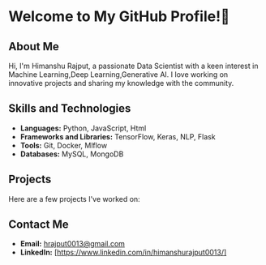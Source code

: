  # Welcome to My GitHub Profile!👋

## About Me
Hi, I'm Himanshu Rajput, a passionate Data Scientist with a keen interest in Machine Learning,Deep Learning,Generative AI. I love working on innovative projects and sharing my knowledge with the community.

## Skills and Technologies
- **Languages:** Python, JavaScript, Html
- **Frameworks and Libraries:** TensorFlow, Keras, NLP, Flask
- **Tools:** Git, Docker, Mlflow
- **Databases:** MySQL, MongoDB

## Projects
Here are a few projects I've worked on:

## Contact Me
- **Email:** hrajput0013@gmail.com
- **LinkedIn:** [https://www.linkedin.com/in/himanshurajput0013/]



